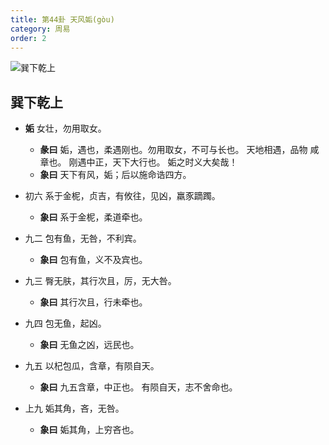 ```yaml
---
title: 第44卦 天风姤(gòu)
category: 周易
order: 2
---
```


![巽下乾上](https://upload.wikimedia.org/wikipedia/commons/3/31/Yijing-44.png)

## 巽下乾上

* **姤** 女壮，勿用取女。
  * **彖曰** 姤，遇也，柔遇刚也。勿用取女，不可与长也。 天地相遇，品物 咸章也。 刚遇中正，天下大行也。 姤之时义大矣哉！
  * **象曰** 天下有风，姤；后以施命诰四方。

* 初六 系于金柅，贞吉，有攸往，见凶，羸豕蹢躅。
  * **象曰** 系于金柅，柔道牵也。

* 九二 包有鱼，无咎，不利宾。
  * **象曰** 包有鱼，义不及宾也。

* 九三 臀无肤，其行次且，厉，无大咎。
  * **象曰** 其行次且，行未牵也。

* 九四 包无鱼，起凶。
  * **象曰** 无鱼之凶，远民也。

* 九五 以杞包瓜，含章，有陨自天。
  * **象曰** 九五含章，中正也。 有陨自天，志不舍命也。

* 上九 姤其角，吝，无咎。
  * **象曰** 姤其角，上穷吝也。